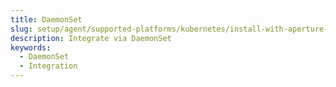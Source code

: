```yaml
---
title: DaemonSet
slug: setup/agent/supported-platforms/kubernetes/install-with-aperture-operator/daemonset
description: Integrate via DaemonSet
keywords:
  - DaemonSet
  - Integration
---
```


